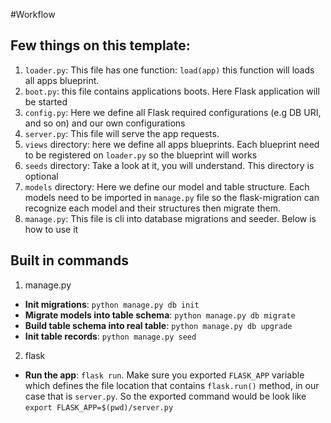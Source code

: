 #Workflow

## Few things on this template:
1. `loader.py`: This file has one function: `load(app)` this function will loads all apps blueprint.
2. `boot.py`: this file contains applications boots. Here Flask application will be started
3. `config.py`: Here we define all Flask required configurations (e.g DB URI, and so on) and our own configurations
4. `server.py`: This file will serve the app requests.
5. `views` directory: here we define all apps blueprints. Each blueprint need to be registered on `loader.py` so the blueprint will works
6. `seeds` directory: Take a look at it, you will understand. This directory is optional
7. `models` directory: Here we define our model and table structure. Each models need to be imported in `manage.py` file so the flask-migration can recognize each model and their structures then migrate them.
8. `manage.py`: This file is cli into database migrations and seeder. Below is how to use it

## Built in commands
1. manage.py
  - **Init migrations**: `python manage.py db init`
  - **Migrate models into table schema**: `python manage.py db migrate`
  - **Build table schema into real table**: `python manage.py db upgrade`
  - **Init table records**: `python manage.py seed`
2. flask
  - **Run the app**: `flask run`. Make sure you exported `FLASK_APP` variable which defines the file location that contains `flask.run()` method, in our case that is `server.py`. So the exported command would be look like `export FLASK_APP=$(pwd)/server.py`